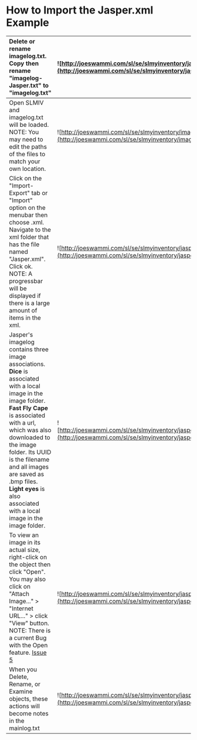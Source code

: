 # How to Import the Jasper.xml Example #
|  Delete or rename imagelog.txt.  Copy then rename "imagelog-Jasper.txt" to "imagelog.txt"|![http://joeswammi.com/sl/se/slmyinventory/jaspertxt.jpg](http://joeswammi.com/sl/se/slmyinventory/jaspertxt.jpg)|
|:-----------------------------------------------------------------------------------------|:----------------------------------------------------------------------------------------------------------------|
|  Open SLMIV and imagelog.txt will be loaded. NOTE: You may need to edit the paths of the files to match your own location.|![http://joeswammi.com/sl/se/slmyinventory/imagelog.jpg](http://joeswammi.com/sl/se/slmyinventory/imagelog.jpg)|
|  Click on the "Import-Export" tab or "Import" option on the menubar then choose .xml.  Navigate to the xml folder that has the file named "Jasper.xml". Click ok.  NOTE: A progressbar will be displayed if there is a large amount of items in the xml. |![http://joeswammi.com/sl/se/slmyinventory/jasperxml.jpg](http://joeswammi.com/sl/se/slmyinventory/jasperxml.jpg)|
|  Jasper's imagelog contains three image associations. **Dice** is associated with a local image in the image folder.  **Fast Fly Cape** is associated with a url, which was also downloaded to the image folder. Its UUID is the filename and all images are saved as .bmp files.  **Light eyes** is also associated with a local image in the image folder.|![http://joeswammi.com/sl/se/slmyinventory/jasperimages.jpg](http://joeswammi.com/sl/se/slmyinventory/jasperimages.jpg)|
|  To view an image in its actual size, right-click on the object then click "Open". You may also click on "Attach Image..." > "Internet URL..." > click "View" button. NOTE: There is a current Bug with the Open feature. [Issue 5](http://code.google.com/p/slmiv/issues/detail?id=5)|![http://joeswammi.com/sl/se/slmyinventory/jasperopen.jpg](http://joeswammi.com/sl/se/slmyinventory/jasperopen.jpg)|
|  When you Delete, Rename, or Examine objects, these actions will become notes in the mainlog.txt|![http://joeswammi.com/sl/se/slmyinventory/jasperopen.jpg](http://joeswammi.com/sl/se/slmyinventory/jasperopen.jpg)|